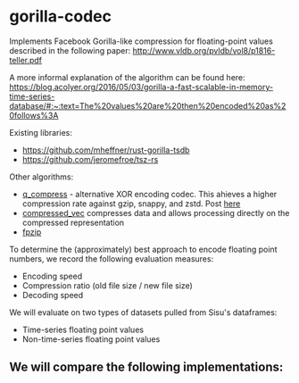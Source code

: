 # gorilla-codec
Implements Facebook Gorilla-like compression for floating-point values described in the following paper: http://www.vldb.org/pvldb/vol8/p1816-teller.pdf

A more informal explanation of the algorithm can be found here: https://blog.acolyer.org/2016/05/03/gorilla-a-fast-scalable-in-memory-time-series-database/#:~:text=The%20values%20are%20then%20encoded%20as%20follows%3A

Existing libraries:
* https://github.com/mheffner/rust-gorilla-tsdb
* https://github.com/jeromefroe/tsz-rs

Other algorithms:
* [q_compress](https://crates.io/crates/q_compress) - alternative XOR encoding codec. This ahieves a higher compression rate against gzip, snappy, and zstd. Post [here](https://www.reddit.com/r/rust/comments/surtee/q_compress_07_still_has_35_higher_compression/)
* [compressed_vec](https://docs.rs/compressed_vec/latest/compressed_vec/) compresses data and allows processing directly on the compressed representation
* [fpzip](https://computing.llnl.gov/projects/fpzip)

To determine the (approximately) best approach to encode floating point numbers, we record the following evaluation measures:
- Encoding speed
- Compression ratio (old file size / new file size)
- Decoding speed

We will evaluate on two types of datasets pulled from Sisu's dataframes:
- Time-series floating point values
- Non-time-series floating point values

We will compare the following implementations:
- 

